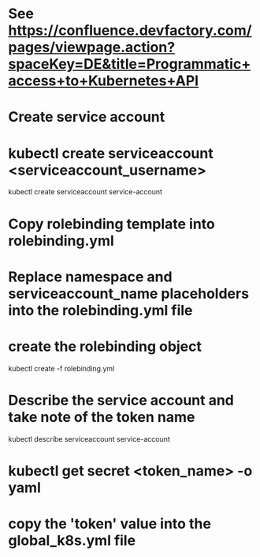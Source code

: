 # See https://confluence.devfactory.com/pages/viewpage.action?spaceKey=DE&title=Programmatic+access+to+Kubernetes+API
# Create service account
# kubectl create serviceaccount <serviceaccount_username>
kubectl create serviceaccount service-account

# Copy rolebinding template into rolebinding.yml
# Replace namespace and serviceaccount_name placeholders into the rolebinding.yml file
# create the rolebinding object
kubectl create -f rolebinding.yml 

# Describe the service account and take note of the token name
kubectl describe serviceaccount service-account

# kubectl get secret <token_name> -o yaml
# copy the 'token' value into the global_k8s.yml file
